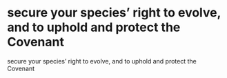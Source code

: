 # secure your species’ right to evolve, and to uphold and protect the Covenant

secure your species’ right to evolve, and to uphold and protect the Covenant
